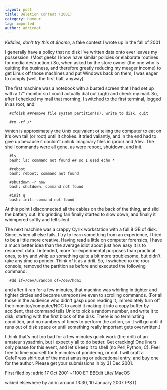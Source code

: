 ```yaml
---
layout: post
title: Deletion Contest (2001)
category: Humour
tag: imported
author: adricnet
---
```


_Kiddies, don't try this at $home_, a fake contest I wrote up in the fall of 2001

I generally have a policy that no disk I've written data onto ever leaves my possession. (Most geeks I know have similar policies or elaborate routines for media destruction.) So, when asked by the store owner (the one who is quitting the business, and therefore greatly reducing my meager income) to get Linux off those machines and put Windows back on them, I was eager to comply (well, the first half, anyway).

The first machine was a notebook with a busted screen that I had set up with a 17" monitor so I could actually dial out (ugh) and check my mail. So, after I checked my mail that morning, I switched to the first terminal, logged in as root, and:

```
  #cfdisk ##remove file system partition(s), write to disk, quit

  #rm -rf /*
```

Which is approximately the Unix equivalent of telling the computer to eat on it's own tail (or root) until it chokes. It tried valiantly, and in the end had to give up because it couldn't unlink imaginary files in /proc/ and /dev. The shell commands were all gone, as were reboot, shutdown, and init.

```
  #ls
  bash: ls: command not found ## so I used echo *

  #reboot 
  bash: reboot: command not found

  #shutdown -r now 
  bash: shutdown: command not found

  #init q 
  bash: init: command not found
```

At this point I disconnected all the cables on the back of the thing, and slid the battery out. It's grinding fan finally started to slow down, and finally it whimpered softly and fell silent.

The next machine was a crappy Cyrix workstation with a full 8 GB of disk. Since, when all else fails, I try to learn something from an experience, I tried to be a little more creative. Having read a little on computer forensics, I have a much better idea than the average idiot about just how easy it is to resurrect data. I intended, more for experimental purposes than practical ones, to try and whip up something quite a bit more troublesome, but didn't take any time to ponder. Think of it as a drill. So, I switched to the root console, removed the partition as before and executed the following command:

```
  #dd if=/dev/urandom of=/dev/hda1
```

and after it ran for a few minutes, that machine was whirling in tighter and tighter circles and became unreponsive even to scrolling commands. (For all those in the audience who didn't gasp upon reading it, immediately turn off their monitor/computer/NOC to avoid it making it into a copy buffer by accident, that command tells Unix to pick a random number, and write it to disk, starting with the first block of the disk. There is no terminating condition, and no numbers of times to perform the action, so it will go until it runs out of disk space or until something really important gets overwritten.)

I think that's not too bad for a few minutes quick work (fire drill) of an amateur sysadmin, but I expect y'all to do better. Get cracking! One liners only please for this event, and let's keep it to shell (no Perl,Python, C). Feel free to time yourself for 5 minutes of pondering, or not. I will craft a CafePress shirt out of the most amusing or educational entry, and buy one for the author. Please get your submissions in by 31 Dec 2001.

First filed by: adric 17 Oct 2001 ~1100 ET BBEdit Lite/ MacOS 

wikied elsewhere by adric around 13:30, 10 January 2007 (PST)
